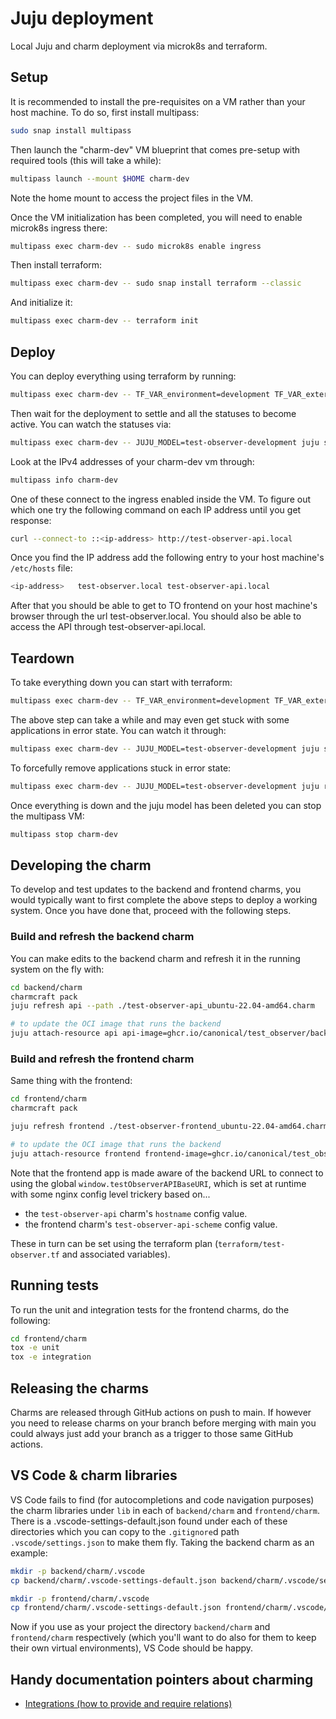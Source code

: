 # Juju deployment

Local Juju and charm deployment via microk8s and terraform.

## Setup

It is recommended to install the pre-requisites on a VM rather than your host machine. To do so, first install multipass:

```bash
sudo snap install multipass
```

Then launch the "charm-dev" VM blueprint that comes pre-setup with required tools (this will take a while):

```bash
multipass launch --mount $HOME charm-dev
```

Note the home mount to access the project files in the VM.

Once the VM initialization has been completed, you will need to enable microk8s ingress there:

```bash
multipass exec charm-dev -- sudo microk8s enable ingress
```

Then install terraform:

```bash
multipass exec charm-dev -- sudo snap install terraform --classic
```

And initialize it:

```bash
multipass exec charm-dev -- terraform init
```

## Deploy

You can deploy everything using terraform by running:

```bash
multipass exec charm-dev -- TF_VAR_environment=development TF_VAR_external_ingress_hostname=local terraform apply -auto-approve
```

Then wait for the deployment to settle and all the statuses to become active. You can watch the statuses via:

```bash
multipass exec charm-dev -- JUJU_MODEL=test-observer-development juju status --storage --relations --watch 5s
```

Look at the IPv4 addresses of your charm-dev vm through:

```bash
multipass info charm-dev
```

One of these connect to the ingress enabled inside the VM. To figure out which one try the following command on each IP address until you get response:

```bash
curl --connect-to ::<ip-address> http://test-observer-api.local
```

Once you find the IP address add the following entry to your host machine's `/etc/hosts` file:

```bash
<ip-address>   test-observer.local test-observer-api.local
```

After that you should be able to get to TO frontend on your host machine's browser through the url test-observer.local. You should also be able to access the API through test-observer-api.local.

## Teardown

To take everything down you can start with terraform:

```bash
multipass exec charm-dev -- TF_VAR_environment=development TF_VAR_external_ingress_hostname=local terraform destroy --auto-approve
```

The above step can take a while and may even get stuck with some applications in error state. You can watch it through:

```bash
multipass exec charm-dev -- JUJU_MODEL=test-observer-development juju status --storage --relations --watch 5s
```

To forcefully remove applications stuck in error state:

```bash
multipass exec charm-dev -- JUJU_MODEL=test-observer-development juju remove-application <application-name> --destroy-storage --force
```

Once everything is down and the juju model has been deleted you can stop the multipass VM:

```bash
multipass stop charm-dev
```

## Developing the charm

To develop and test updates to the backend and frontend charms, you would typically want to first complete the above steps to deploy a working system. Once you have done that, proceed with the following steps.

### Build and refresh the backend charm

You can make edits to the backend charm and refresh it in the running system on the fly with:

```bash
cd backend/charm
charmcraft pack
juju refresh api --path ./test-observer-api_ubuntu-22.04-amd64.charm

# to update the OCI image that runs the backend
juju attach-resource api api-image=ghcr.io/canonical/test_observer/backend:[tag or sha]
```

### Build and refresh the frontend charm

Same thing with the frontend:

```bash
cd frontend/charm
charmcraft pack

juju refresh frontend ./test-observer-frontend_ubuntu-22.04-amd64.charm

# to update the OCI image that runs the backend
juju attach-resource frontend frontend-image=ghcr.io/canonical/test_observer/frontend:[tag or sha]
```

Note that the frontend app is made aware of the backend URL to connect to using the global `window.testObserverAPIBaseURI`, which is set at runtime with some nginx config level trickery based on...

- the `test-observer-api` charm's `hostname` config value.
- the frontend charm's `test-observer-api-scheme` config value.

These in turn can be set using the terraform plan (`terraform/test-observer.tf` and associated variables).

## Running tests

To run the unit and integration tests for the frontend charms, do the following:

```bash
cd frontend/charm
tox -e unit
tox -e integration
```

## Releasing the charms

Charms are released through GitHub actions on push to main. If however you need to release charms on your branch before merging with main you could always just add your branch as a trigger to those same GitHub actions.

## VS Code & charm libraries

VS Code fails to find (for autocompletions and code navigation purposes) the charm libraries under `lib` in each of `backend/charm` and `frontend/charm`. There is a .vscode-settings-default.json found under each of these directories which you can copy to the `.gitignore`d path `.vscode/settings.json` to make them fly. Taking the backend charm as an example:

```bash
mkdir -p backend/charm/.vscode
cp backend/charm/.vscode-settings-default.json backend/charm/.vscode/settings.json

mkdir -p frontend/charm/.vscode
cp frontend/charm/.vscode-settings-default.json frontend/charm/.vscode/settings.json
```

Now if you use as your project the directory `backend/charm` and `frontend/charm` respectively (which you'll want to do also for them to keep their own virtual environments), VS Code should be happy.

## Handy documentation pointers about charming

- [Integrations (how to provide and require relations)](https://juju.is/docs/sdk/integration)
